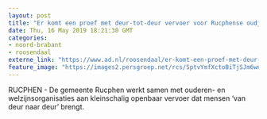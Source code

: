 ```yaml
---
layout: post
title: "Er komt een proef met deur-tot-deur vervoer voor Rucphense oudjes"
date: Thu, 16 May 2019 18:21:30 GMT
categories: 
- noord-brabant 
- roosendaal 
externe_link: "https://www.ad.nl/roosendaal/er-komt-een-proef-met-deur-tot-deur-vervoer-voor-rucphense-oudjes~aae15e78/"
feature_image: "https://images2.persgroep.net/rcs/SptvYmfXctoBiTjSJm6wnyI2fIY/diocontent/147708526/_fitwidth/400/?appId=21791a8992982cd8da851550a453bd7f&quality=0.7"
---
```


RUCPHEN - De gemeente Rucphen werkt samen met ouderen- en welzijnsorganisaties aan kleinschalig openbaar vervoer dat mensen ‘van deur naar deur’ brengt.
